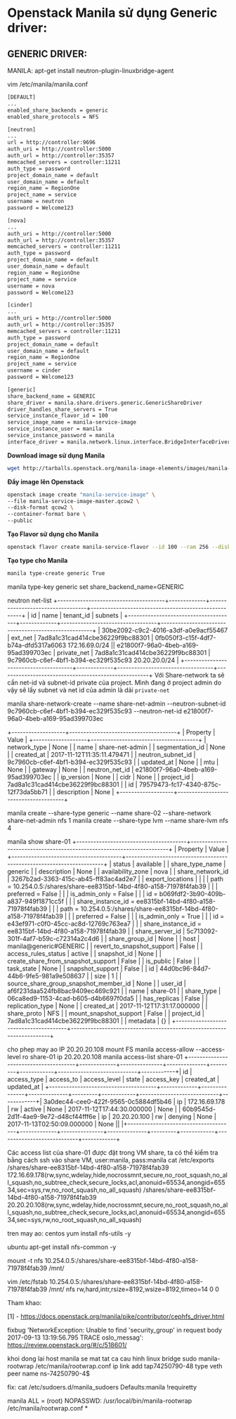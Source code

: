 # Openstack Manila sử dụng Generic driver:

## GENERIC DRIVER:

MANILA:
apt-get install neutron-plugin-linuxbridge-agent

vim /etc/manila/manila.conf
```sh
[DEFAULT]
...
enabled_share_backends = generic
enabled_share_protocols = NFS

[neutron]
...
url = http://controller:9696
auth_uri = http://controller:5000
auth_url = http://controller:35357
memcached_servers = controller:11211
auth_type = password
project_domain_name = default
user_domain_name = default
region_name = RegionOne
project_name = service
username = neutron
password = Welcome123

[nova]
...
auth_uri = http://controller:5000
auth_url = http://controller:35357
memcached_servers = controller:11211
auth_type = password
project_domain_name = default
user_domain_name = default
region_name = RegionOne
project_name = service
username = nova
password = Welcome123

[cinder]
...
auth_uri = http://controller:5000
auth_url = http://controller:35357
memcached_servers = controller:11211
auth_type = password
project_domain_name = default
user_domain_name = default
region_name = RegionOne
project_name = service
username = cinder
password = Welcome123

[generic]
share_backend_name = GENERIC
share_driver = manila.share.drivers.generic.GenericShareDriver
driver_handles_share_servers = True
service_instance_flavor_id = 100
service_image_name = manila-service-image
service_instance_user = manila
service_instance_password = manila
interface_driver = manila.network.linux.interface.BridgeInterfaceDriver
```
**Download image sử dụng Manila**
```sh
wget http://tarballs.openstack.org/manila-image-elements/images/manila-service-image-master.qcow2
```
**Đẩy image lên Openstack**
```sh
openstack image create "manila-service-image" \
--file manila-service-image-master.qcow2 \
--disk-format qcow2 \
--container-format bare \
--public
```
**Tạo Flavor sử dụng cho Manila**
```sh
openstack flavor create manila-service-flavor --id 100 --ram 256 --disk 0 --vcpus 1
```
**Tạo type cho Manila**
```sh
manila type-create generic True
```

manila type-key generic set share_backend_name=GENERIC

neutron net-list
+--------------------------------------+-------------+----------------------------------+-----------------------------------------------------+
| id                                   | name        | tenant_id                        | subnets                                             |
+--------------------------------------+-------------+----------------------------------+-----------------------------------------------------+
| 30be2092-c9c2-4016-a3df-a0e9acf55467 | ext_net     | 7ad8a1c31cad414cbe36229f9bc88301 | 0fb050f3-c15f-4df7-b74a-dfd5317a6063 172.16.69.0/24 || e21800f7-96a0-4beb-a169-95ad399703ec | private_net | 7ad8a1c31cad414cbe36229f9bc88301 | 9c7960cb-c6ef-4bf1-b394-ec329f535c93 20.20.20.0/24  |
+--------------------------------------+-------------+----------------------------------+-----------------------------------------------------+
Với Share-network ta sẽ cần net-id và subnet-id private của project.
Mình đang ở project admin do vậy sẽ lấy subnet và net id của admin là dải `private-net`

manila share-network-create --name share-net-admin --neutron-subnet-id 9c7960cb-c6ef-4bf1-b394-ec329f535c93 --neutron-net-id e21800f7-96a0-4beb-a169-95ad399703ec

+-------------------+--------------------------------------+
| Property          | Value                                |
+-------------------+--------------------------------------+
| network_type      | None                                 |
| name              | share-net-admin                      |
| segmentation_id   | None                                 |
| created_at        | 2017-11-12T11:35:11.479471           |
| neutron_subnet_id | 9c7960cb-c6ef-4bf1-b394-ec329f535c93 |
| updated_at        | None                                 |
| mtu               | None                                 |
| gateway           | None                                 |
| neutron_net_id    | e21800f7-96a0-4beb-a169-95ad399703ec |
| ip_version        | None                                 |
| cidr              | None                                 |
| project_id        | 7ad8a1c31cad414cbe36229f9bc88301     |
| id                | 79579473-fc17-4340-875c-12f73da5bb71 |
| description       | None                                 |
+-------------------+--------------------------------------+

manila create --share-type generic --name share-02  --share-network share-net-admin  nfs 1
manila create --share-type lvm --name share-lvm nfs 4 


manila show share-01
+---------------------------------------+----------------------------------------------------------------------+
| Property                              | Value                                                                |
+---------------------------------------+----------------------------------------------------------------------+
| status                                | available                                                            |
| share_type_name                       | generic                                                              |
| description                           | None                                                                 |
| availability_zone                     | nova                                                                 |
| share_network_id                      | 3267b2ad-3363-415c-ab45-ff83ac4ad2e7                                 |
| export_locations                      |                                                                      |
|                                       | path = 10.254.0.5:/shares/share-ee8315bf-14bd-4f80-a158-71978f4fab39 |
|                                       | preferred = False                                                    |
|                                       | is_admin_only = False                                                |
|                                       | id = b069fdf2-3b90-409b-a837-949f1871cc5f                            |
|                                       | share_instance_id = ee8315bf-14bd-4f80-a158-71978f4fab39             |
|                                       | path = 10.254.0.5:/shares/share-ee8315bf-14bd-4f80-a158-71978f4fab39 |
|                                       | preferred = False                                                    |
|                                       | is_admin_only = True                                                 |
|                                       | id = e43ef971-c0f0-45cc-ac8d-12769c763ea7                            |
|                                       | share_instance_id = ee8315bf-14bd-4f80-a158-71978f4fab39             |
| share_server_id                       | 5c713092-301f-4af7-b59c-c72314a2c4d6                                 |
| share_group_id                        | None                                                                 |
| host                                  | manila@generic#GENERIC                                               |
| revert_to_snapshot_support            | False                                                                |
| access_rules_status                   | active                                                               |
| snapshot_id                           | None                                                                 |
| create_share_from_snapshot_support    | False                                                                |
| is_public                             | False                                                                |
| task_state                            | None                                                                 |
| snapshot_support                      | False                                                                |
| id                                    | 44d0bc96-84d7-44b6-9fe5-981a9e508637                                 |
| size                                  | 1                                                                    |
| source_share_group_snapshot_member_id | None                                                                 |
| user_id                               | af6f231daa524fb8bac9409ec469c921                                     |
| name                                  | share-01                                                             |
| share_type                            | 06ca8ed9-1153-4cad-b605-d4b6697f0da5                                 |
| has_replicas                          | False                                                                |
| replication_type                      | None                                                                 |
| created_at                            | 2017-11-12T17:31:17.000000                                           |
| share_proto                           | NFS                                                                  |
| mount_snapshot_support                | False                                                                |
| project_id                            | 7ad8a1c31cad414cbe36229f9bc88301                                     |
| metadata                              | {}                                                                   |
+---------------------------------------+----------------------------------------------------------------------+

cho phep may ao IP 20.20.20.108 mount FS
manila access-allow --access-level ro share-01 ip 20.20.20.108
manila access-list share-01
+--------------------------------------+-------------+---------------+--------------+---------+------------+----------------------------+------------+| id                                   | access_type | access_to     | access_level | state   | access_key | created_at                 | updated_at |
+--------------------------------------+-------------+---------------+--------------+---------+------------+----------------------------+------------+| 3a0dec44-cee0-422f-9565-0c5884df5b46 | ip          | 172.16.69.178 | rw           | active  | None       | 2017-11-12T17:44:30.000000 | None       |
| 60b9545d-2d1f-4ae9-9e72-d48cf44fff6e | ip          | 20.20.20.100  | rw           | denying | None       | 2017-11-13T02:50:09.000000 | None       || |+--------------------------------------+-------------+---------------+--------------+---------+------------+----------------------------+------------+



Các access list của share-01 được đặt trong VM share, ta có thể kiểm tra bằng cách ssh vào share VM, user:manila, pass:manila
cat /etc/exports 
/shares/share-ee8315bf-14bd-4f80-a158-71978f4fab39	172.16.69.178(rw,sync,wdelay,hide,nocrossmnt,secure,no_root_squash,no_all_squash,no_subtree_check,secure_locks,acl,anonuid=65534,anongid=65534,sec=sys,rw,no_root_squash,no_all_squash)
/shares/share-ee8315bf-14bd-4f80-a158-71978f4fab39	20.20.20.108(rw,sync,wdelay,hide,nocrossmnt,secure,no_root_squash,no_all_squash,no_subtree_check,secure_locks,acl,anonuid=65534,anongid=65534,sec=sys,rw,no_root_squash,no_all_squash)


tren may ao:
centos
yum install nfs-utils -y

ubuntu
apt-get install nfs-common -y

mount -t nfs 10.254.0.5:/shares/share-ee8315bf-14bd-4f80-a158-71978f4fab39 /mnt/

vim /etc/fstab
10.254.0.5:/shares/share-ee8315bf-14bd-4f80-a158-71978f4fab39 /mnt/ nfs rw,hard,intr,rsize=8192,wsize=8192,timeo=14 0 0

Tham khao:

[1] - https://docs.openstack.org/manila/pike/contributor/cephfs_driver.html

fixbug 'NetworkException: Unable to find 'security_group' in request body
2017-09-13 13:19:56.795 TRACE oslo_messag': https://review.openstack.org/#/c/518601/

khoi dong lai host manila se mat tat ca cau hinh linux bridge
sudo manila-rootwrap /etc/manila/rootwrap.conf ip link add tap74250790-48 type veth peer name ns-74250790-4$

fix: cat /etc/sudoers.d/manila_sudoers 
Defaults:manila !requiretty

manila ALL = (root) NOPASSWD: /usr/local/bin/manila-rootwrap /etc/manila/rootwrap.conf *
